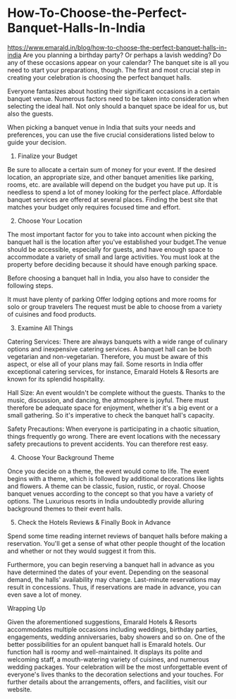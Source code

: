 # How-To-Choose-the-Perfect-Banquet-Halls-In-India
https://www.emarald.in/blog/how-to-choose-the-perfect-banquet-halls-in-india
Are you planning a birthday party? Or perhaps a lavish wedding? Do any of these occasions appear on your calendar? The banquet site is all you need to start your preparations, though. The first and most crucial step in creating your celebration is choosing the perfect banquet halls.

 

Everyone fantasizes about hosting their significant occasions in a certain banquet venue. Numerous factors need to be taken into consideration when selecting the ideal hall. Not only should a banquet space be ideal for us, but also the guests.

 

When picking a banquet venue in India that suits your needs and preferences, you can use the five crucial considerations listed below to guide your decision.

 

1. Finalize your Budget

Be sure to allocate a certain sum of money for your event. If the desired location, an appropriate size, and other banquet amenities like parking, rooms, etc. are available will depend on the budget you have put up. It is needless to spend a lot of money looking for the perfect place. Affordable banquet services are offered at several places. Finding the best site that matches your budget only requires focused time and effort.

 

2. Choose Your Location

The most important factor for you to take into account when picking the banquet hall is the location after you've established your budget.The venue should be accessible, especially for guests, and have enough space to accommodate a variety of small and large activities. You must look at the property before deciding because it should have enough parking space.

Before choosing a banquet hall in India, you also have to consider the following steps.

 It must have plenty of parking
 Offer lodging options and more rooms for solo or group travelers
 The request must be able to choose from a variety of cuisines and food products.
 

 

3. Examine All Things

Catering Services: There are always banquets with a wide range of culinary options and inexpensive catering services. A banquet hall can be both vegetarian and non-vegetarian. Therefore, you must be aware of this aspect, or else all of your plans may fail. Some resorts in India offer exceptional catering services, for instance, Emarald Hotels & Resorts are known for its splendid hospitality.

Hall Size: An event wouldn't be complete without the guests. Thanks to the music, discussion, and dancing, the atmosphere is joyful. There must therefore be adequate space for enjoyment, whether it's a big event or a small gathering. So it's imperative to check the banquet hall's capacity.

 Safety Precautions: When everyone is participating in a chaotic situation, things frequently go wrong. There are event locations with the necessary safety precautions to prevent accidents. You can therefore rest easy.

 

4. Choose Your Background Theme

Once you decide on a theme, the event would come to life. The event begins with a theme, which is followed by additional decorations like lights and flowers. A theme can be classic, fusion, rustic, or royal. Choose banquet venues according to the concept so that you have a variety of options. The Luxurious resorts in India undoubtedly provide alluring background themes to their event halls.

 

5. Check the Hotels Reviews & Finally Book in Advance

Spend some time reading internet reviews of banquet halls before making a reservation. You'll get a sense of what other people thought of the location and whether or not they would suggest it from this.

 

Furthermore, you can begin reserving a banquet hall in advance as you have determined the dates of your event. Depending on the seasonal demand, the halls' availability may change. Last-minute reservations may result in concessions. Thus, if reservations are made in advance, you can even save a lot of money.

 

Wrapping Up

Given the aforementioned suggestions, Emarald Hotels & Resorts accommodates multiple occasions including weddings, birthday parties, engagements, wedding anniversaries, baby showers and so on. One of the better possibilities for an opulent banquet hall is Emarald hotels. Our function hall is roomy and well-maintained. It displays its polite and welcoming staff, a mouth-watering variety of cuisines, and numerous wedding packages. Your celebration will be the most unforgettable event of everyone's lives thanks to the decoration selections and your touches. For further details about the arrangements, offers, and facilities, visit our website.
